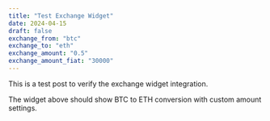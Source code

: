 ```yaml
---
title: "Test Exchange Widget"
date: 2024-04-15
draft: false
exchange_from: "btc"
exchange_to: "eth"
exchange_amount: "0.5"
exchange_amount_fiat: "30000"
---
```


This is a test post to verify the exchange widget integration.

The widget above should show BTC to ETH conversion with custom amount settings.
